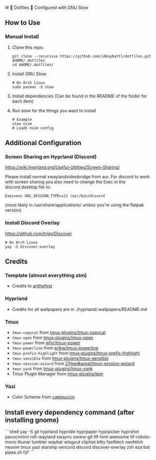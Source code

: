 l# 🦄 Dotfiles 🦄
Configured with GNU Stow

## How to Use

### Manual Install
1. Clone this repo:

    ```shell
    git clone --recursive https://github.com/idkaybattl/dotfiles.git $HOME/.dotfiles
    cd $HOME/.dotfiles/
    ```
2. Install GNU Stow:

    ```shell
    # On Arch Linux
    sudo pacman -S stow
    ```
3. Install dependencies (Can be found in the README of the folder for each item)
   
4. Run stow for the things you want to install
   ```shell
   # Example
   stow nvim
   # Loads nvim config
   ```

## Additional Configuration

### Screen Sharing on Hyprland (Discord)

https://wiki.hyprland.org/Useful-Utilities/Screen-Sharing/

Please install normal xwaylandvideobridge from aur.
For discord to work with screen sharing you also need to change the Exec in the discord.desktop file to: 
```
Exec=env XDG_SESSION_TYPE=x11 /usr/bin/discord 
```
(most likely in /usr/share/applications/ unless you're using the flatpak version)


### Install Discord Overlay

https://github.com/trigg/Discover

```
# On Arch Linux
yay -S discover-overlay
```


## Credits

### Template (almost everything atm)
- Credits to [arithefirst](https://github.com/arithefirst)


### Hyprland
- Credits for all wallpapers are in ./hyprland/.wallpapers/README.md

### Tmux
- `tmux-copycat` from [tmux-plugins/tmux-copycat](https://github.com/tmux-plugins/tmux-copycat)
- `tmux-open` from [tmux-plugins/tmux-open](https://github.com/tmux-plugins/tmux-open)
- `tmux-power` from [wfxr/tmux-power](https://github.com/wfxr/tmux-power)
- `tmux-powerline` from [erikw/tmux-powerline](https://github.com/erikw/tmux-powerline)
- `tmux-prefix-highlight` from [tmux-plugins/tmux-prefix-highlight](https://github.com/tmux-plugins/tmux-prefix-highlight)
- `tmux-sensible` from [tmux-plugins/tmux-sensible](https://github.com/tmux-plugins/tmux-sensible)
- `tmux-session-wizard` from [27medkamal/tmux-session-wizard](https://github.com/27medkamal/tmux-session-wizard)
- `tmux-yank` from [tmux-plugins/tmux-yank](https://github.com/tmux-plugins/tmux-yank)
- Tmux Plugin Manager from [tmux-plugins/tpm](https://github.com/tmux-plugins/tpm)

### Yazi
- Color Scheme from [catppuccin](https://github.com/catppuccin/yazi)


## Install every dependency command (after installing gnome)
ˋˋˋshell
yay -S git hyprland hypridle hyprpaper hyprpicker hyprshot pavucontrol rofi-wayland swaync swww-git ttf-font-awesome ttf-roboto-mono thunar tumbler waybar 
wlogout cliphist kitty fastfetch neofetch neovim tmux yazi starship vencord discord discover-overlay zsh eza bat pipes.sh fzf
ˋˋˋ